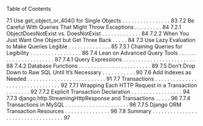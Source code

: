 Table of Contents

7.1 Use get_object_or_404() for Single Objects . . . . . . . . . . . . . . . . 83
7.2 Be Careful With Queries That Might Throw Exceptions . . . . . . . . . 84
7.2.1 ObjectDoesNotExist vs. DoesNotExist . . . . . . . . . . . . . 84
7.2.2 When You Just Want One Object but Get Three Back . . . . . 84
7.3 Use Lazy Evaluation to Make Queries Legible . . . . . . . . . . . . . . 85
7.3.1 Chaining Queries for Legibility . . . . . . . . . . . . . . . . . 86
7.4 Lean on Advanced Query Tools . . . . . . . . . . . . . . . . . . . . . . 87
7.4.1 Query Expressions . . . . . . . . . . . . . . . . . . . . . . . . 88
7.4.2 Database Functions . . . . . . . . . . . . . . . . . . . . . . . . 89
7.5 Don’t Drop Down to Raw SQL Until It’s Necessary . . . . . . . . . . . 90
7.6 Add Indexes as Needed . . . . . . . . . . . . . . . . . . . . . . . . . . 91
7.7 Transactions . . . . . . . . . . . . . . . . . . . . . . . . . . . . . . . . 92
7.7.1 Wrapping Each HTTP Request in a Transaction . . . . . . . . 92
7.7.2 Explicit Transaction Declaration . . . . . . . . . . . . . . . . . 94
7.7.3 django.http.StreamingHttpResponse and Transactions . . . . . 96
7.7.4 Transactions in MySQL . . . . . . . . . . . . . . . . . . . . . 96
7.7.5 Django ORM Transaction Resources . . . . . . . . . . . . . . . 96
7.8 Summary . . . . . . . . . . . . . . . . . . . . . . . . . . . . . . . . . . 97
